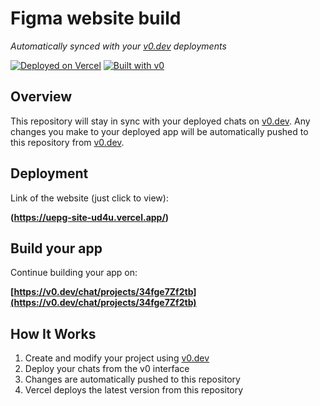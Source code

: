 # Figma website build

*Automatically synced with your [v0.dev](https://v0.dev) deployments*

[![Deployed on Vercel](https://img.shields.io/badge/Deployed%20on-Vercel-black?style=for-the-badge&logo=vercel)](https://vercel.com/murillolemes-5306s-projects/v0-figma-website-build)
[![Built with v0](https://img.shields.io/badge/Built%20with-v0.dev-black?style=for-the-badge)](https://v0.dev/chat/projects/34fge7Zf2tb)

## Overview

This repository will stay in sync with your deployed chats on [v0.dev](https://v0.dev).
Any changes you make to your deployed app will be automatically pushed to this repository from [v0.dev](https://v0.dev).

## Deployment

Link of the website (just click to view):

**(https://uepg-site-ud4u.vercel.app/)**

## Build your app

Continue building your app on:

**[https://v0.dev/chat/projects/34fge7Zf2tb](https://v0.dev/chat/projects/34fge7Zf2tb)**

## How It Works

1. Create and modify your project using [v0.dev](https://v0.dev)
2. Deploy your chats from the v0 interface
3. Changes are automatically pushed to this repository
4. Vercel deploys the latest version from this repository
